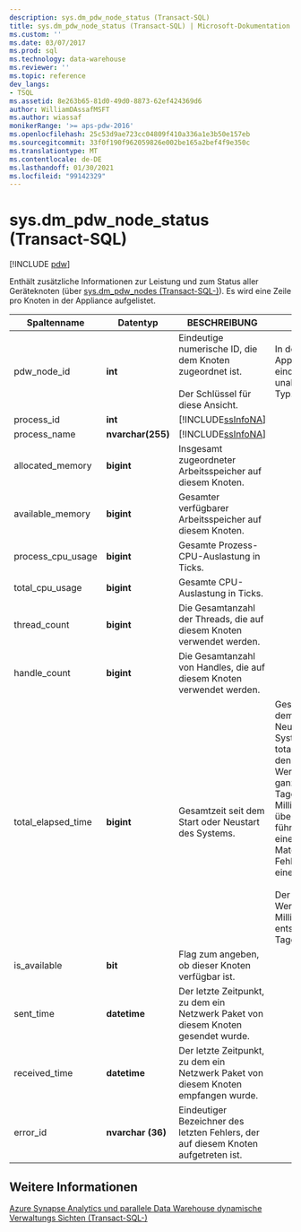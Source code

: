```yaml
---
description: sys.dm_pdw_node_status (Transact-SQL)
title: sys.dm_pdw_node_status (Transact-SQL) | Microsoft-Dokumentation
ms.custom: ''
ms.date: 03/07/2017
ms.prod: sql
ms.technology: data-warehouse
ms.reviewer: ''
ms.topic: reference
dev_langs:
- TSQL
ms.assetid: 8e263b65-81d0-49d0-8873-62ef424369d6
author: WilliamDAssafMSFT
ms.author: wiassaf
monikerRange: '>= aps-pdw-2016'
ms.openlocfilehash: 25c53d9ae723cc04809f410a336a1e3b50e157eb
ms.sourcegitcommit: 33f0f190f962059826e002be165a2bef4f9e350c
ms.translationtype: MT
ms.contentlocale: de-DE
ms.lasthandoff: 01/30/2021
ms.locfileid: "99142329"
---
```

# <a name="sysdm_pdw_node_status-transact-sql"></a>sys.dm_pdw_node_status (Transact-SQL)

[!INCLUDE [pdw](../../includes/applies-to-version/pdw.md)]

  Enthält zusätzliche Informationen zur Leistung und zum Status aller Geräteknoten (über [sys.dm_pdw_nodes &#40;Transact-SQL-&#41;](../../relational-databases/system-dynamic-management-views/sys-dm-pdw-nodes-transact-sql.md)). Es wird eine Zeile pro Knoten in der Appliance aufgelistet.  
  
|Spaltenname|Datentyp|BESCHREIBUNG|Range|  
|-----------------|---------------|-----------------|-----------|  
|pdw_node_id|**int**|Eindeutige numerische ID, die dem Knoten zugeordnet ist.<br /><br /> Der Schlüssel für diese Ansicht.|In der gesamten Appliance eindeutig, unabhängig vom Typ.|  
|process_id|**int**|[!INCLUDE[ssInfoNA](../../includes/ssinfona-md.md)]||  
|process_name|**nvarchar(255)**|[!INCLUDE[ssInfoNA](../../includes/ssinfona-md.md)]||  
|allocated_memory|**bigint**|Insgesamt zugeordneter Arbeitsspeicher auf diesem Knoten.||  
|available_memory|**bigint**|Gesamter verfügbarer Arbeitsspeicher auf diesem Knoten.||  
|process_cpu_usage|**bigint**|Gesamte Prozess-CPU-Auslastung in Ticks.||  
|total_cpu_usage|**bigint**|Gesamte CPU-Auslastung in Ticks.||  
|thread_count|**bigint**|Die Gesamtanzahl der Threads, die auf diesem Knoten verwendet werden.||  
|handle_count|**bigint**|Die Gesamtanzahl von Handles, die auf diesem Knoten verwendet werden.||  
|total_elapsed_time|**bigint**|Gesamtzeit seit dem Start oder Neustart des Systems.|Gesamtzeit seit dem Start oder Neustart des Systems. Wenn total_elapsed_time den maximalen Wert für eine ganze Zahl (24,8 Tage in Millisekunden) überschreitet, führt dies zu einem Materialisierungs Fehler aufgrund eines Überlaufs.<br /><br /> Der maximale Wert in Millisekunden entspricht 24,8 Tagen.|  
|is_available|**bit**|Flag zum angeben, ob dieser Knoten verfügbar ist.||  
|sent_time|**datetime**|Der letzte Zeitpunkt, zu dem ein Netzwerk Paket von diesem Knoten gesendet wurde.||  
|received_time|**datetime**|Der letzte Zeitpunkt, zu dem ein Netzwerk Paket von diesem Knoten empfangen wurde.||  
|error_id|**nvarchar (36)**|Eindeutiger Bezeichner des letzten Fehlers, der auf diesem Knoten aufgetreten ist.||  
  
## <a name="see-also"></a>Weitere Informationen  
 [Azure Synapse Analytics und parallele Data Warehouse dynamische Verwaltungs Sichten &#40;Transact-SQL-&#41;](../../relational-databases/system-dynamic-management-views/sql-and-parallel-data-warehouse-dynamic-management-views.md)  
  
  
